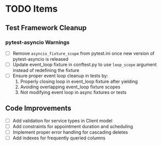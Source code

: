 # TODO Items

## Test Framework Cleanup

### pytest-asyncio Warnings
- [ ] Remove `asyncio_fixture_scope` from pytest.ini once new version of pytest-asyncio is released
- [ ] Update event_loop fixture in conftest.py to use `loop_scope` argument instead of redefining the fixture
- [ ] Ensure proper event loop cleanup in tests by:
  1. Properly closing loop in event_loop fixture after yielding
  2. Avoiding overlapping event_loop fixture scopes
  3. Not modifying event loop in async fixtures or tests

## Code Improvements
- [ ] Add validation for service types in Client model
- [ ] Add constraints for appointment duration and scheduling
- [ ] Implement proper error handling for cascading deletes
- [ ] Add indexes for frequently queried columns

